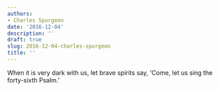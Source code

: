 ```yaml
---
authors:
- Charles Spurgeon
date: '2016-12-04'
description: ''
draft: true
slug: 2016-12-04-charles-spurgeon
title: ''
---
```

When it is very dark with us, let brave spirits say, 'Come, let us sing the forty-sixth Psalm.'



